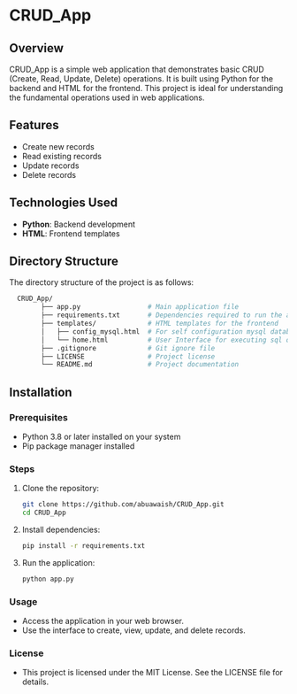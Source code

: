 # CRUD_App

## Overview
CRUD_App is a simple web application that demonstrates basic CRUD (Create, Read, Update, Delete) operations. It is built using Python for the backend and HTML for the frontend. This project is ideal for understanding the fundamental operations used in web applications.

## Features
- Create new records
- Read existing records
- Update records
- Delete records

## Technologies Used
- **Python**: Backend development
- **HTML**: Frontend templates

## Directory Structure
The directory structure of the project is as follows:

```bash
  CRUD_App/
        ├── app.py                 # Main application file
        ├── requirements.txt       # Dependencies required to run the app
        ├── templates/             # HTML templates for the frontend
        │   ├── config_mysql.html  # For self configuration mysql database
        │   └── home.html          # User Interface for executing sql query
        ├── .gitignore             # Git ignore file
        ├── LICENSE                # Project license
        └── README.md              # Project documentation
```


## Installation

### Prerequisites
- Python 3.8 or later installed on your system
- Pip package manager installed

### Steps
1. Clone the repository:
   ```bash
   git clone https://github.com/abuawaish/CRUD_App.git
   cd CRUD_App
   ```

2. Install dependencies:
    ```bash
    pip install -r requirements.txt
    ```
3. Run the application:
   ```bash
   python app.py
   ```

### Usage
- Access the application in your web browser.
- Use the interface to create, view, update, and delete records.

### License
- This project is licensed under the MIT License. See the LICENSE file for details.
